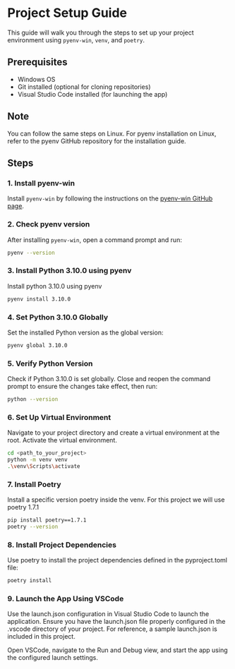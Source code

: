 # Project Setup Guide

This guide will walk you through the steps to set up your project environment using `pyenv-win`, `venv`, and `poetry`.

## Prerequisites

- Windows OS
- Git installed (optional for cloning repositories)
- Visual Studio Code installed (for launching the app)

## Note 
You can follow the same steps on Linux. For pyenv installation on Linux, refer to the pyenv GitHub repository for the installation guide.

## Steps

### 1. Install pyenv-win

Install `pyenv-win` by following the instructions on the [pyenv-win GitHub page](https://github.com/pyenv-win/pyenv-win).

### 2. Check pyenv version

After installing `pyenv-win`, open a command prompt and run:

```sh
pyenv --version
```

### 3.  Install Python 3.10.0 using pyenv

Install python 3.10.0 using pyenv

```sh
pyenv install 3.10.0
```

### 4.  Set Python 3.10.0 Globally

Set the installed Python version as the global version:

```sh
pyenv global 3.10.0
```

### 5.  Verify Python Version

Check if Python 3.10.0 is set globally. Close and reopen the command prompt to ensure the changes take effect, then run:

```sh
python --version
```

### 6.  Set Up Virtual Environment

Navigate to your project directory and create a virtual environment at the root. Activate the virtual environment.

```sh
cd <path_to_your_project>
python -m venv venv
.\venv\Scripts\activate
```

### 7.  Install Poetry

Install a specific version poetry inside the venv. For this project we will use poetry 1.7.1 

```sh
pip install poetry==1.7.1
poetry --version
```

### 8.  Install Project Dependencies

Use poetry to install the project dependencies defined in the pyproject.toml file:

```sh
poetry install
```

### 9.  Launch the App Using VSCode

Use the launch.json configuration in Visual Studio Code to launch the application. Ensure you have the launch.json file properly configured in the .vscode directory of your project. For reference, a sample launch.json is included in this project.

Open VSCode, navigate to the Run and Debug view, and start the app using the configured launch settings.








